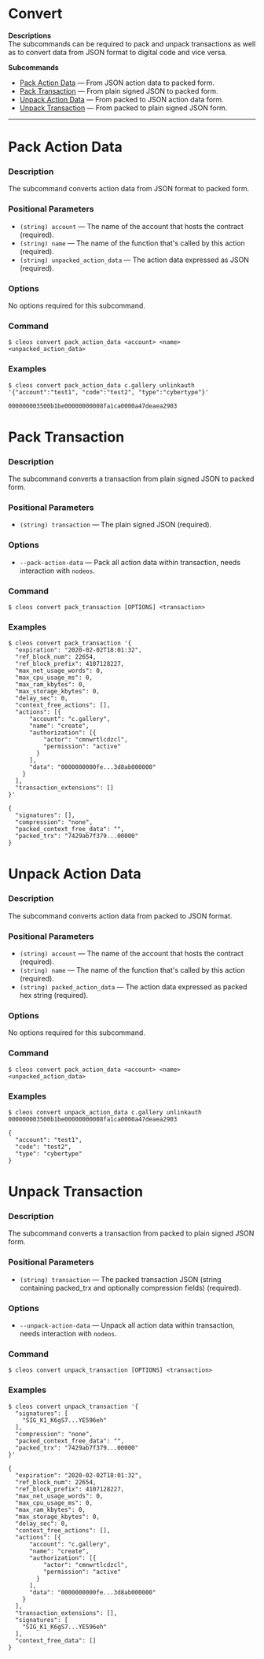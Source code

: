 # Convert

**Descriptions**  
The subcommands can be required to pack and unpack transactions as well as to convert data from JSON format to digital code and vice versa.  

**Subcommands**
 * [Pack Action Data](#pack-action-data) — From JSON action data to packed form.
 * [Pack Transaction](#pack-transaction) — From plain signed JSON to packed form.
 * [Unpack Action Data](#unpack-action-data) — From packed to JSON action data form.
 * [Unpack Transaction](#unpack-transaction) — From packed to plain signed JSON form.

*****
# Pack Action Data

### Description
The subcommand converts action data from JSON format to packed form.

### Positional Parameters
 * `(string) account` — The name of the account that hosts the contract (required).
 * `(string) name` — The name of the function that's called by this action (required).
 * `(string) unpacked_action_data` — The action data expressed as JSON (required).

### Options
No options required for this subcommand.

### Command
```
$ cleos convert pack_action_data <account> <name> <unpacked_action_data>
```

### Examples
```
$ cleos convert pack_action_data c.gallery unlinkauth '{"account":"test1", "code":"test2", "type":"cybertype"}'
```
```
000000003500b1be00000000008fa1ca0000a47deaea2903
```

# Pack Transaction

### Description
The subcommand converts a transaction from plain signed JSON to packed form.

### Positional Parameters
 * `(string) transaction` — The plain signed JSON (required).

### Options
 * `--pack-action-data` — Pack all action data within transaction, needs interaction with `nodeos`.

### Command
```
$ cleos convert pack_transaction [OPTIONS] <transaction>
```

### Examples
```
$ cleos convert pack_transaction '{
  "expiration": "2020-02-02T18:01:32",
  "ref_block_num": 22654,
  "ref_block_prefix": 4107128227,
  "max_net_usage_words": 0,
  "max_cpu_usage_ms": 0,
  "max_ram_kbytes": 0,
  "max_storage_kbytes": 0,
  "delay_sec": 0,
  "context_free_actions": [],
  "actions": [{
      "account": "c.gallery",
      "name": "create",
      "authorization": [{
          "actor": "cmnwrtlcdzcl",
          "permission": "active"
        }
      ],
      "data": "0000000000fe...3d8ab000000"
    }
  ],
  "transaction_extensions": []
}'
```
```
{
  "signatures": [],
  "compression": "none",
  "packed_context_free_data": "",
  "packed_trx": "7429ab7f379...00000"
}
```


# Unpack Action Data

### Description
The subcommand converts action data from packed to JSON format.

### Positional Parameters
 * `(string) account` — The name of the account that hosts the contract (required).
 * `(string) name` — The name of the function that's called by this action (required).
 * `(string) packed_action_data` — The action data expressed as packed hex string (required).

### Options
No options required for this subcommand.

### Command
```
$ cleos convert pack_action_data <account> <name> <unpacked_action_data>
```

### Examples
```
$ cleos convert unpack_action_data c.gallery unlinkauth 000000003500b1be00000000008fa1ca0000a47deaea2903
```
```
{
  "account": "test1",
  "code": "test2",
  "type": "cybertype"
}
```


# Unpack Transaction

### Description
The subcommand converts a transaction from packed to plain signed JSON form.

### Positional Parameters
 * `(string) transaction` — The packed transaction JSON (string containing packed_trx and optionally compression fields) (required).


### Options
 * `--unpack-action-data` — Unpack all action data within transaction, needs interaction with `nodeos`.

### Command
```
$ cleos convert unpack_transaction [OPTIONS] <transaction>
```

### Examples
```
$ cleos convert unpack_transaction '{
  "signatures": [
    "SIG_K1_K6gS7...YE596eh"
  ],
  "compression": "none",
  "packed_context_free_data": "",
  "packed_trx": "7429ab7f379...00000"
}'
```
```
{
  "expiration": "2020-02-02T18:01:32",
  "ref_block_num": 22654,
  "ref_block_prefix": 4107128227,
  "max_net_usage_words": 0,
  "max_cpu_usage_ms": 0,
  "max_ram_kbytes": 0,
  "max_storage_kbytes": 0,
  "delay_sec": 0,
  "context_free_actions": [],
  "actions": [{
      "account": "c.gallery",
      "name": "create",
      "authorization": [{
          "actor": "cmnwrtlcdzcl",
          "permission": "active"
        }
      ],
      "data": "0000000000fe...3d8ab000000"
    }
  ],
  "transaction_extensions": [],
  "signatures": [
    "SIG_K1_K6gS7...YE596eh"
  ],
  "context_free_data": []
}
```


